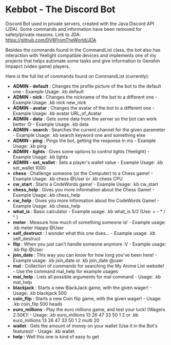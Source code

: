 # Kebbot - The Discord Bot
Discord Bot used in private servers, created with the Java Discord API (JDA).
Some commands and information have been removed for safety/private reasons.
Link to JDA: https://github.com/DV8FromTheWorld/JDA

Besides the commands found in the CommandList class, the bot also has interaction with Yeelight compatible devices and implements one of my projects that helps automate some tasks and give information to Genshin Impapct (video game) players.

Here is the full list of commands found on CommandList (currently):

- **ADMIN - default** : Changes the profile picture of the bot to the default one  -  Example Usage: .kb default
- **ADMIN - nick** : Changes the nickname of the bot to a different one  -  Example Usage: .kb nick new_nick
- **ADMIN - avatar** : Changes the avatar of the bot to a different one  -  Example Usage: .kb avatar URL_of_Avatar
- **ADMIN - data** : Gets some data from the server so the bot can work better :D  -  Example Usage: .kb data
- **ADMIN - search** : Searches the current channel for the given parameter  -  Example Usage: .kb search keyword one and something else
- **ADMIN - ping** : Pings the bot, getting the response in ms  -  Example Usage: .kb ping
- **ADMIN - lights** : Gives some options to control lights (Yeelight)  -  Example Usage: .kb lights
- **ADMIN - set_wallet** : Sets a player's wallet value  -  Example Usage: .kb set_wallet 1000
- **chess** : Challenge someone (or the Computer) to a Chess game!  -  Example Usage: .kb chess @User   or   .kb chess CPU
- **cw_start** : Starts a CodeWords game!  -  Example Usage: .kb cw_start
- **chess_help** : Gives you more information about the Chess Game!  -  Example Usage: .kb chess_help
- **cw_help** : Gives you more information about the CodeWords Game!  -  Example Usage: .kb chess_help
- **what_is** : Basic calculator  -   Example usage: .kb what_is 5/2  (Use: + - * / ^ )
- **meter** : Measure how much of something someone is!  -   Example usage: .kb meter Happy @User
- **self_destruct** : I wonder what this one does...  -   Example usage: .kb self_destruct
- **flip** : When you just can't handle someone anymore :V  -   Example usage: .kb flip @User
- **join_date** : This way you can know for how long you've been here!  -   Example usage: .kb join_date   or   .kb join_date @user
- **mal** : Collection of commands for searching the My Anime List website!  -   Use the command mal_help for example usages
- **mal_help** : Lists all possible arguments for mal command  -   Usage: .kb mal_help
- **blackjack** : Starts a new BlackJack game, with the given wager!  -   Usage: .kb blackjack 500
- **coin_flip** : Starts a new Coin flip game, with the given wager!  -   Usage: .kb coin_flip 500 heads
- **euro_millions** : Play the euro millions game, and test your luck! (Wagers 2.50€)!  -   Usage: .kb euro_millions 13 26 47 33 50 1 2   or   .kb euro_millions 13 26 47 33 50 1 2 multi 20
- **wallet** : Gets the amount of money on your wallet (Use it in the Bot's features)!  -   Usage: .kb wallet
- **help** : Well this one is kind of easy to get
